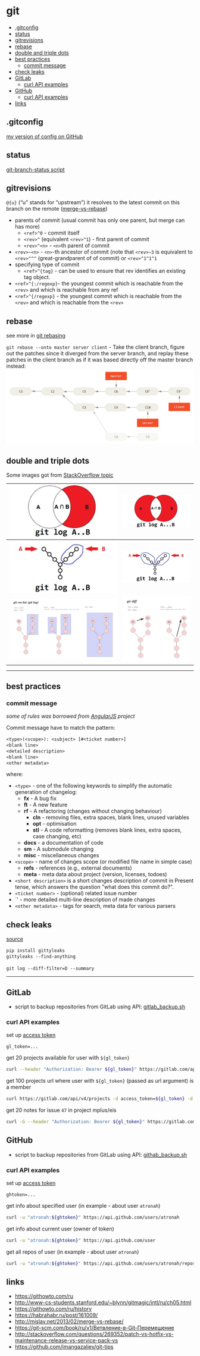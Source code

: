 # git

<!-- MarkdownTOC autolink="true" lowercase="all" uri_encoding="false" -->

- [.gitconfig](#gitconfig)
- [status](#status)
- [gitrevisions](#gitrevisions)
- [rebase](#rebase)
- [double and triple dots](#double-and-triple-dots)
- [best practices](#best-practices)
	- [commit message](#commit-message)
- [check leaks](#check-leaks)
- [GitLab](#gitlab)
	- [curl API examples](#curl-api-examples)
- [GitHub](#github)
	- [curl API examples](#curl-api-examples-1)
- [links](#links)

<!-- /MarkdownTOC -->



## .gitconfig

[my version of config on GitHub](https://github.com/atronah/configs/blob/master/.gitconfig)


## status

[git-branch-status script](https://github.com/bill-auger/git-branch-status)


## gitrevisions

`@{u}` (“u” stands for “upstream”) it resolves to the latest commit on this branch on the remote ([merge-vs-rebase](http://mislav.net/2013/02/merge-vs-rebase/))
- parents of commit (usual commit has only one parent, but merge can has more)
    - `<ref>^0` - commit itself
    - `<rev>^` (equivalent `<rev>^1`) - first parent of commit
    - `<rev>^<n>` - `<n>`th parent of commit
- `<rev>~<n>` - `<n>`-th ancestor of commit (note that `<rev>~3` is equivalent to `<rev>^^^` (great-grandparent of of commit) or `<rev>^1^1^1`
- specifying type of commit
    - `<ref>^{tag}` - can be used to ensure that rev identifies an existing tag object.
- `<ref>^{:/regexp}`- the youngest commit which is reachable from the `<rev>` and which is reachable from any ref
- `<ref>^{/regexp}` - the youngest commit which is reachable from the `<rev>` and which is reachable from the `<rev>`


## rebase
see more in [git rebasing](https://git-scm.com/book/en/v2/Git-Branching-Rebasing)

`git rebase --onto master server client` - Take the client branch, figure out the patches since it diverged from the server branch,
and replay these patches in the client branch as if it was based directly off the master branch instead:
![rebasing client onto master](git_images/git_rebase_client_server.png)


## double and triple dots

Some images got from [StackOverflow topic](http://stackoverflow.com/questions/462974/what-are-the-differences-between-double-dot-and-triple-dot-in-git-com)

| ![](git_images/git_log_doubledot_euler.png) | ![](git_images/git_log_tripledot_euler.png)     |
|---------------------------------------------|-------------------------------------------------|
| ![](git_images/git_log_doubledot.png)       | ![](git_images/git_log_tripledot_branches.png)  |
| ![](git_images/git_log_rev_list.png)        | ![](git_images/git-diff-help.png)               |


-----------------


## best practices

### commit message

_some of rules was borrowed from [AngularJS](https://github.com/angular/angular.js/blob/master/CONTRIBUTING.md) project_

Commit message have to match the pattern:
```
<type>(<scope>): <subject> [#<ticket number>]
<blank line>
<detailed description>
<blank line>
<other metadata>
```
where:
- `<type>` - one of the following keywords to simplify the automatic generation of changelog:
	- **fx** - A bug fix
	- **ft** - A new feature
	- **rf** - A refactoring (changes without changing behaviour)
		- **cln** - removing files, extra spaces, blank lines, unused variables
		- **opt** - optimisation
		- **stl** - A code reformatting (removes blank lines, extra spaces, case changing, etc)
	- **docs** - a documentation of code
	- **sm** - A submodule changing
	- **misc** - miscellaneous changes
- `<scope>` - name of changes scope (or modified file name in simple case)
	- **refs** - references (e.g., external documents)
	- **meta** - meta data about project (version, licenses, todoes)
- `<short description>` is a short changes description of commit in Present tense, which answers the question "what does this commit do?".
- `<ticket number>` - (optional) related issue number
- `<detailed description>' - more detailed multi-line description of made changes
- `<other metadata>` - tags for search, meta data for various parsers


## check leaks

[source](https://habr.com/ru/post/459552/)

```
pip install gittyleaks
gittyleaks --find-anything

git log --diff-filter=D --summary
```

-----------------


## GitLab

- script to backup repositories from GitLab using API: [gitlab_backup.sh](gitlab_backup.sh)


### curl API examples

set up [access token](https://gitlab.com/-/profile/personal_access_tokens)

```shell
gl_token=...
```

get 20 projects available for user with `${gl_token}`

```bash
curl --header "Authorization: Bearer ${gl_token}" https://gitlab.com/api/v4/projects
```

get 100 projects url where user with `${gl_token}` (passed as url argument) is a member

```bash
curl https://gitlab.com/api/v4/projects -d access_token=${gl_token} -d membership=true -d per_page=100 | grep -oP '"http_url_to_repo":\s*"\K[^"]*'
```

get 20 notes for issue `47` in project mplus/eis

```bash
curl -G --header "Authorization: Bearer ${gl_token}" https://gitlab.com/api/v4/projects/1136146/issues/47/notes
```


## GitHub

- script to backup repositories from GitLab using API: [githab_backup.sh](githab_backup.sh)


### curl API examples

set up [access token](https://github.com/settings/tokens)

```
ghtoken=...
```


get info about specified user (in example - about user `atronah`)

```bash
curl -u "atronah:${ghtoken}" https://api.github.com/users/atronah
```



get info about current user (owner of token)

```bash
curl -u "atronah:${ghtoken}" https://api.github.com/user
```


get all repos of user (in example - about user `atronah`)

```bash
curl -u "atronah:${ghtoken}" https://api.github.com/users/atronah/repos
```



## links

- https://githowto.com/ru
- http://www-cs-students.stanford.edu/~blynn/gitmagic/intl/ru/ch05.html
- https://githowto.com/ru/history
- https://habrahabr.ru/post/161009/
- http://mislav.net/2013/02/merge-vs-rebase/
- https://git-scm.com/book/ru/v1/Ветвление-в-Git-Перемещение
- http://stackoverflow.com/questions/269352/patch-vs-hotfix-vs-maintenance-release-vs-service-pack-vs
- https://github.com/imangazaliev/git-tips
